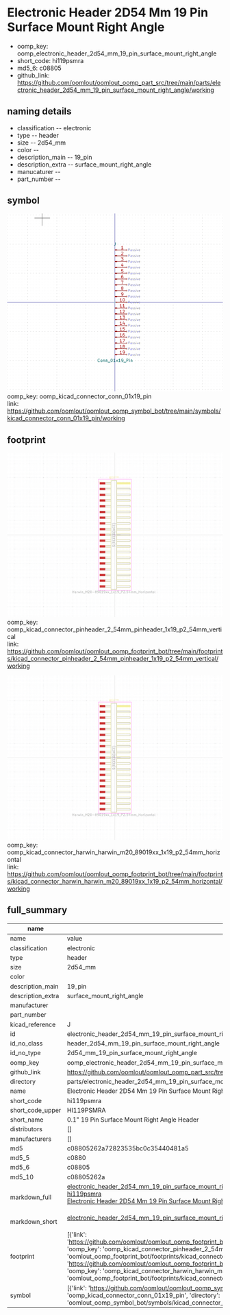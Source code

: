 # Electronic Header 2D54 Mm 19 Pin Surface Mount Right Angle

  
* oomp_key: oomp_electronic_header_2d54_mm_19_pin_surface_mount_right_angle 
* short_code: hi119psmra
* md5_6: c08805  
* github_link: https://github.com/oomlout/oomlout_oomp_part_src/tree/main/parts/electronic_header_2d54_mm_19_pin_surface_mount_right_angle/working  
## naming details
* classification -- electronic
* type -- header
* size -- 2d54_mm
* color -- 
* description_main -- 19_pin
* description_extra -- surface_mount_right_angle
* manucaturer -- 
* part_number -- 



## symbol

![](symbol/0/working/working_600.png)  
oomp_key: oomp_kicad_connector_conn_01x19_pin  
link: https://github.com/oomlout/oomlout_oomp_symbol_bot/tree/main/symbols/kicad_connector_conn_01x19_pin/working  

## footprint

![](footprint/0/working/working_600.png)  
oomp_key: oomp_kicad_connector_pinheader_2_54mm_pinheader_1x19_p2_54mm_vertical  
link: https://github.com/oomlout/oomlout_oomp_footprint_bot/tree/main/footprints/kicad_connector_pinheader_2_54mm_pinheader_1x19_p2_54mm_vertical/working  

![](footprint/0/working/working_600.png)  
oomp_key: oomp_kicad_connector_harwin_harwin_m20_89019xx_1x19_p2_54mm_horizontal  
link: https://github.com/oomlout/oomlout_oomp_footprint_bot/tree/main/footprints/kicad_connector_harwin_harwin_m20_89019xx_1x19_p2_54mm_horizontal/working  

## full_summary
| name | value | 
| --- | --- | 
| name | value | 
| classification | electronic | 
| type | header | 
| size | 2d54_mm | 
| color |  | 
| description_main | 19_pin | 
| description_extra | surface_mount_right_angle | 
| manufacturer |  | 
| part_number |  | 
| kicad_reference | J | 
| id | electronic_header_2d54_mm_19_pin_surface_mount_right_angle | 
| id_no_class | header_2d54_mm_19_pin_surface_mount_right_angle | 
| id_no_type | 2d54_mm_19_pin_surface_mount_right_angle | 
| oomp_key | oomp_electronic_header_2d54_mm_19_pin_surface_mount_right_angle | 
| github_link | https://github.com/oomlout/oomlout_oomp_part_src/tree/main/parts/electronic_header_2d54_mm_19_pin_surface_mount_right_angle/working | 
| directory | parts/electronic_header_2d54_mm_19_pin_surface_mount_right_angle | 
| name | Electronic Header 2D54 Mm 19 Pin Surface Mount Right Angle | 
| short_code | hi119psmra | 
| short_code_upper | HI119PSMRA | 
| short_name | 0.1" 19 Pin Surface Mount Right Angle Header | 
| distributors | [] | 
| manufacturers | [] | 
| md5 | c08805262a72823535bc0c35440481a5 | 
| md5_5 | c0880 | 
| md5_6 | c08805 | 
| md5_10 | c08805262a | 
| markdown_full | [electronic_header_2d54_mm_19_pin_surface_mount_right_angle](https://github.com/oomlout/oomlout_oomp_part_src/tree/main/parts/electronic_header_2d54_mm_19_pin_surface_mount_right_angle/working)<br>[hi119psmra](https://github.com/oomlout/oomlout_oomp_part_src/tree/main/parts/electronic_header_2d54_mm_19_pin_surface_mount_right_angle/working)<br>[Electronic Header 2D54 Mm 19 Pin Surface Mount Right Angle](https://github.com/oomlout/oomlout_oomp_part_src/tree/main/parts/electronic_header_2d54_mm_19_pin_surface_mount_right_angle/working)<br><br> | 
| markdown_short | [electronic_header_2d54_mm_19_pin_surface_mount_right_angle](https://github.com/oomlout/oomlout_oomp_part_src/tree/main/parts/electronic_header_2d54_mm_19_pin_surface_mount_right_angle/working)<br><br> | 
| footprint | [{'link': 'https://github.com/oomlout/oomlout_oomp_footprint_bot/tree/main/foootprntss/kicad_connector_pinheader_2_54mm_pinheader_1x19_p2_54mm_vertical', 'oomp_key': 'oomp_kicad_connector_pinheader_2_54mm_pinheader_1x19_p2_54mm_vertical', 'directory': 'oomlout_oomp_footprint_bot/footprints/kicad_connector_pinheader_2_54mm_pinheader_1x19_p2_54mm_vertical//working/working.kicad_mod'}, {'link': 'https://github.com/oomlout/oomlout_oomp_footprint_bot/tree/main/foootprntss/kicad_connector_harwin_harwin_m20_89019xx_1x19_p2_54mm_horizontal', 'oomp_key': 'oomp_kicad_connector_harwin_harwin_m20_89019xx_1x19_p2_54mm_horizontal', 'directory': 'oomlout_oomp_footprint_bot/footprints/kicad_connector_harwin_harwin_m20_89019xx_1x19_p2_54mm_horizontal//working/working.kicad_mod'}] | 
| symbol | [{'link': 'https://github.com/oomlout/oomlout_oomp_symbol_bot/tree/main/symbols/kicad_connector_conn_01x19_pin', 'oomp_key': 'oomp_kicad_connector_conn_01x19_pin', 'directory': 'oomlout_oomp_symbol_bot/symbols/kicad_connector_conn_01x19_pin//working/working.kicad_sym'}] | 
